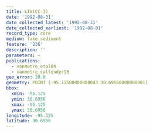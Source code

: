 ```yaml
---
title: LIV(CC-3)
date: '1992-08-31'
date_collected_latest: '1992-08-31'
date_collected_earliest: '1992-08-01'
record_type: core
medium: lake_sediment
feature: '236'
description: ''
parameters: ~
publications:
  - vanmetre_etal04
  - vanmetre_callender96
geo_error: 30.0
geometry: POINT (-95.12500000000043 30.69560000000001)
bbox:
  xmin: -95.125
  ymin: 30.6956
  xmax: -95.125
  ymax: 30.6956
longitude: -95.125
latitude: 30.6956
---
```

